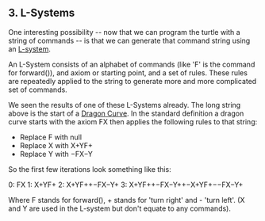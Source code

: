 ## 3. L-Systems

One interesting possibility -- now that we can program the turtle with a string of commands -- is that we can generate that command string using an [L-system](http://en.wikipedia.org/wiki/L-system).

An L-System consists of an alphabet of commands (like 'F' is the command for forward()), and axiom or starting point, and a set of rules. These rules are repeatedly applied to the string to generate more and more complicated set of commands.

We seen the results of one of these L-Systems already. The long string above is the start of a [Dragon Curve](http://en.wikipedia.org/wiki/Dragon_curve). In the standard definition a dragon curve starts with the axiom FX then applies the following rules to that string:

* Replace F with null
* Replace X with X+YF+
* Replace Y with −FX−Y

So the first few iterations look something like this:

0: FX
1: X+YF+
2: X+YF++−FX−Y+
3: X+YF++−FX−Y++−X+YF+−−FX−Y+

Where F stands for forward(), + stands for 'turn right' and - 'turn left'. (X and Y are used in the L-system but don't equate to any commands).

